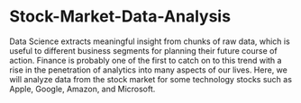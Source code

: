 # Stock-Market-Data-Analysis
Data Science extracts meaningful insight from chunks of raw data, which is useful to different business segments for planning their future course of action. 
Finance is probably one of the first to catch on to this trend with a rise in the penetration of analytics into many aspects of our lives.
Here, we will analyze data from the stock market for some technology stocks such as Apple, Google, Amazon, and Microsoft.
